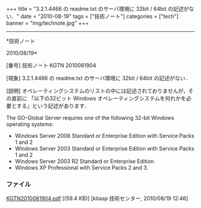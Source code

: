 ﻿+++
title = "3.2.1.4466 の readme.txt のサーバ環境に 32bit / 64bit の記述がない．"
date = "2010-08-19"
tags = ["技術ノート"]
categories = ["tech"]
banner = "img/technote.jpg"
+++

-----------------------------------------------------------------------------------------------------------------------------

*技術ノート

2010/08/19*


[番号]
技術ノート KGTN 2010081904

[現象]
3.2.1.4466 の readme.txt のサーバ環境に 32bit / 64bit の記述がない．

[説明]
オペレーティングシステムのリストの中には記述されておりませんが，その直前に
「以下の32ビット Windows
オペレーティングシステムを何れかを必要とする」という記述があります．

The GO-Global Server requires one of the following 32-bit Windows
operating systems:

- Windows Server 2008 Standard or Enterprise Edition with Service Packs
1 and 2
- Windows Server 2003 Standard or Enterprise Edition with Service Packs
1 and 2
- Windows Server 2003 R2 Standard or Enterprise Edition
- Windows XP Professional with Service Packs 2 and 3.


### ファイル

 
 


[KGTN2010081904.pdf](http://techreport.kitasp.net/attachments/download/281/KGTN2010081904.pdf)
 [(59.4 KB)] [kitasp 技術センター, 2010/08/19
12:46]


 


 

